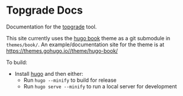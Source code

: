 # Topgrade Docs

Documentation for the [topgrade](https://github.com/r-darwish/topgrade) tool.

This site currently uses the [hugo book](https://themes.gohugo.io//theme/hugo-book/) theme as a git submodule in `themes/book/`. An example/documentation site for the theme is at <https://themes.gohugo.io//theme/hugo-book/>

To build:

- Install [hugo](https://gohugo.io/getting-started/installing/) and then either:
  - Run `hugo --minify` to build for release
  - Run `hugo serve --minify` to run a local server for development
